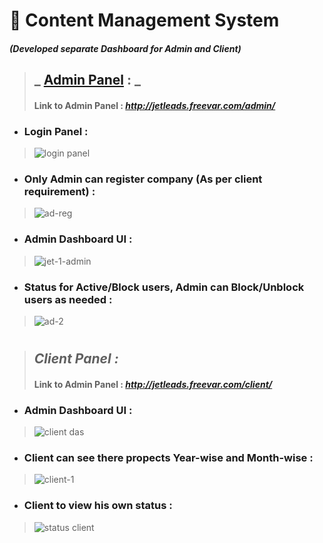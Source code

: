 #  💼 Content Management System
#### _(Developed separate Dashboard for Admin and Client)_
> 
> ## **_ [Admin Panel](#-client-panel) : _**
> 
> #### Link to Admin Panel : *http://jetleads.freevar.com/admin/*
* ### Login Panel :
> ![login panel](https://user-images.githubusercontent.com/38787963/147394301-f58cd5c6-69bf-4412-84a7-1acd79e56d34.PNG)
* ### Only Admin can register company (As per client requirement) :
>![ad-reg](https://user-images.githubusercontent.com/38787963/147394762-725b8d3d-80a7-4972-a563-4a60419c68d5.PNG)
* ### Admin Dashboard UI :
> ![jet-1-admin](https://user-images.githubusercontent.com/38787963/147394344-f16f1199-6280-4229-a7c6-21453db5016c.PNG)
* ### Status for Active/Block users, Admin can Block/Unblock users as needed :
>![ad-2](https://user-images.githubusercontent.com/38787963/147394378-1d51cec7-5089-4df5-9830-3f38de27df25.PNG)

#

> ## **_Client Panel :_**
>
> #### Link to Admin Panel : *http://jetleads.freevar.com/client/*
* ### Admin Dashboard UI :
>![client das](https://user-images.githubusercontent.com/38787963/147394467-e7aa197c-b378-4173-85e4-1b528c4da756.PNG)
* ### Client can see there propects Year-wise and Month-wise :
>![client-1](https://user-images.githubusercontent.com/38787963/147394474-fadbdc93-a44c-4639-859b-f0437da6195d.PNG)
* ### Client to view his own status :
>![status client](https://user-images.githubusercontent.com/38787963/147394503-71afda5d-a454-41e7-9b05-ff2608a676d2.PNG)



